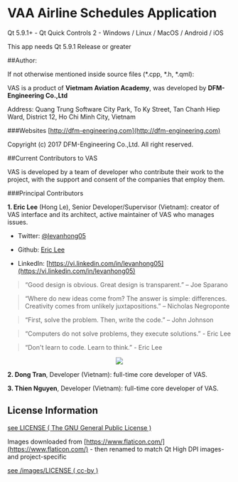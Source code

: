 # VAA Airline Schedules Application

Qt 5.9.1+ - Qt Quick Controls 2 - Windows / Linux / MacOS / Android / iOS

This app needs Qt 5.9.1 Release or greater

##Author:

If not otherwise mentioned inside source files (*.cpp, *.h, *.qml):

VAS is a product of **Vietmam Aviation Academy**, was developed by **DFM-Engineering Co.,Ltd**

Address: Quang Trung Software City Park, To Ky Street, Tan Chanh Hiep Ward, District 12, Ho Chi Minh City, Vietnam

###Websites
[http://dfm-engineering.com](http://dfm-engineering.com)

Copyright (c) 2017 DFM-Engineering Co.,Ltd. All right reserved.

##Current Contributors to VAS

VAS is developed by a team of developer who contribute their work to the project, with the support and consent of the companies that employ them.

###Principal Contributors

**1. Eric Lee** (Hong Le), Senior Developer/Supervisor (Vietnam): creator of VAS interface and its architect, active maintainer of VAS who manages issues.

* Twitter: [@levanhong05](https://twitter.com/levanhong05)

* Github: [Eric Lee](https://github.com/levanhong05)

* LinkedIn: [https://vi.linkedin.com/in/levanhong05](https://vi.linkedin.com/in/levanhong05)

> “Good design is obvious. Great design is transparent.” – Joe Sparano

> “Where do new ideas come from? The answer is simple: differences. Creativity comes from unlikely juxtapositions.” – Nicholas Negroponte

> “First, solve the problem. Then, write the code.” – John Johnson

> “Computers do not solve problems, they execute solutions.” - Eric Lee

> “Don't learn to code. Learn to think.” - Eric Lee

<p align="center">
  <img src="http://projects.local.dfm-engineering.com/attachments/download/2206/keep-calm-think.png">
</p>

**2. Dong Tran**, Developer (Vietnam): full-time core developer of VAS.

**3. Thien Nguyen**, Developer (Vietnam): full-time core developer of VAS.

## License Information
[see LICENSE ( The GNU General Public License )](http://projects.local.dfm-engineering.com/projects/das/repository/revisions/master/entry/LICENSE)

Images downloaded from [https://www.flaticon.com/](https://www.flaticon.com/) - then renamed to match Qt High DPI images- and project-specific

[see /images/LICENSE ( cc-by )](http://projects.local.dfm-engineering.com/projects/das/repository/revisions/master/entry/images/LICENSE)


